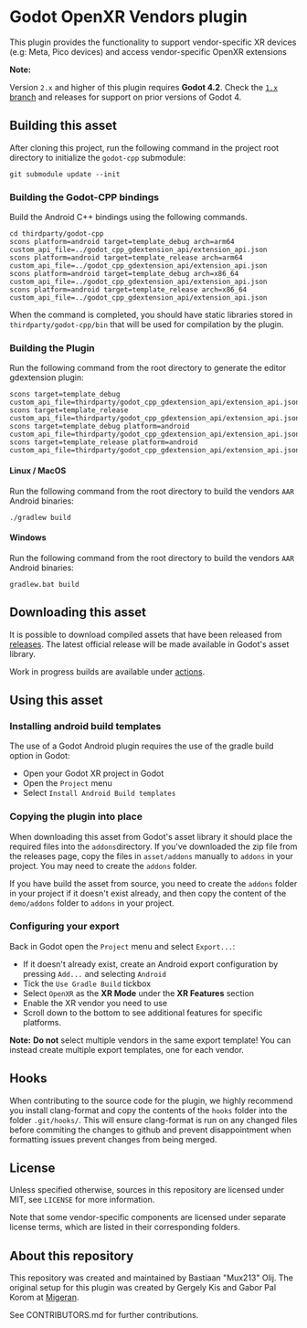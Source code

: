 # Godot OpenXR Vendors plugin

This plugin provides the functionality to support vendor-specific XR
devices (e.g: Meta, Pico devices) and access vendor-specific OpenXR extensions

**Note:**

Version `2.x` and higher of this plugin requires **Godot 4.2**.
Check the [`1.x` branch](https://github.com/GodotVR/godot_openxr_vendors/tree/1.x) and releases
for support on prior versions of Godot 4.

## Building this asset

After cloning this project, run the following command in the project root directory to initialize
the `godot-cpp` submodule:
```
git submodule update --init
```

### Building the Godot-CPP bindings
Build the Android C++ bindings using the following commands.
```
cd thirdparty/godot-cpp
scons platform=android target=template_debug arch=arm64 custom_api_file=../godot_cpp_gdextension_api/extension_api.json
scons platform=android target=template_release arch=arm64 custom_api_file=../godot_cpp_gdextension_api/extension_api.json
scons platform=android target=template_debug arch=x86_64 custom_api_file=../godot_cpp_gdextension_api/extension_api.json
scons platform=android target=template_release arch=x86_64 custom_api_file=../godot_cpp_gdextension_api/extension_api.json
```

When the command is completed, you should have static libraries stored in `thirdparty/godot-cpp/bin`
that will be used for compilation by the plugin.

### Building the Plugin
Run the following command from the root directory to generate the editor gdextension plugin:
```
scons target=template_debug custom_api_file=thirdparty/godot_cpp_gdextension_api/extension_api.json
scons target=template_release custom_api_file=thirdparty/godot_cpp_gdextension_api/extension_api.json
scons target=template_debug platform=android custom_api_file=thirdparty/godot_cpp_gdextension_api/extension_api.json
scons target=template_release platform=android custom_api_file=thirdparty/godot_cpp_gdextension_api/extension_api.json
```

#### Linux / MacOS
Run the following command from the root directory to build the vendors `AAR` Android binaries:
```
./gradlew build
```

#### Windows
Run the following command from the root directory to build the vendors `AAR` Android binaries:
```
gradlew.bat build
```

## Downloading this asset

It is possible to download compiled assets that have been released from [releases](https://github.com/GodotVR/godot_openxr_vendors/releases).
The latest official release will be made available in Godot's asset library.

Work in progress builds are available under [actions](https://github.com/GodotVR/godot_openxr_vendors/actions).

## Using this asset

### Installing android build templates

The use of a Godot Android plugin requires the use of the gradle build option in Godot:
- Open your Godot XR project in Godot
- Open the `Project` menu
- Select `Install Android Build templates`

### Copying the plugin into place

When downloading this asset from Godot's asset library it should place the required files into
the `addons`directory.
If you've downloaded the zip file from the releases page, copy the files in `asset/addons`
manually to `addons` in your project. You may need to create the `addons` folder.

If you have build the asset from source, you need to create the `addons` folder in your project
if it doesn't exist already, and then copy the content of the `demo/addons` folder to `addons`
in your project.

### Configuring your export

Back in Godot open the `Project` menu and select `Export...`:
- If it doesn't already exist, create an Android export configuration by pressing `Add...` and
selecting `Android`
- Tick the `Use Gradle Build` tickbox
- Select `OpenXR` as the **XR Mode** under the **XR Features** section
- Enable the XR vendor you need to use
- Scroll down to the bottom to see additional features for specific platforms.

**Note:**
**Do not** select multiple vendors in the same export template!
You can instead create multiple export templates, one for each vendor.

## Hooks

When contributing to the source code for the plugin, we highly recommend you install clang-format and copy the contents of the `hooks` folder into the folder `.git/hooks/`.
This will ensure clang-format is run on any changed files before commiting the changes to github and prevent disappointment when formatting issues prevent changes from being merged.

## License

Unless specified otherwise, sources in this repository are licensed under MIT, see `LICENSE` for more information.

Note that some vendor-specific components are licensed under separate license terms, which are listed in their corresponding folders.

## About this repository

This repository was created and maintained by Bastiaan "Mux213" Olij. The original setup for this plugin was created by Gergely Kis and Gabor Pal Korom at [Migeran](https://migeran.com).

See CONTRIBUTORS.md for further contributions.
